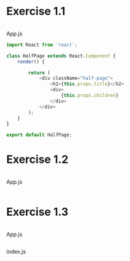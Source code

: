# Exercise 1.1

![]()

App.js
```javaScript
import React from 'react';

class HalfPage extends React.Component {
    render() {

        return (
            <div className="half-page">
                <h2>{this.props.title}</h2>
                <div>
                    {this.props.children}
                </div>
            </div>
        );
    }
}

export default HalfPage;
```

# Exercise 1.2
![]()

App.js
```javaScript

```

# Exercise 1.3
![]()

App.js
```javaScript

```

index.js
```javaScript

```
